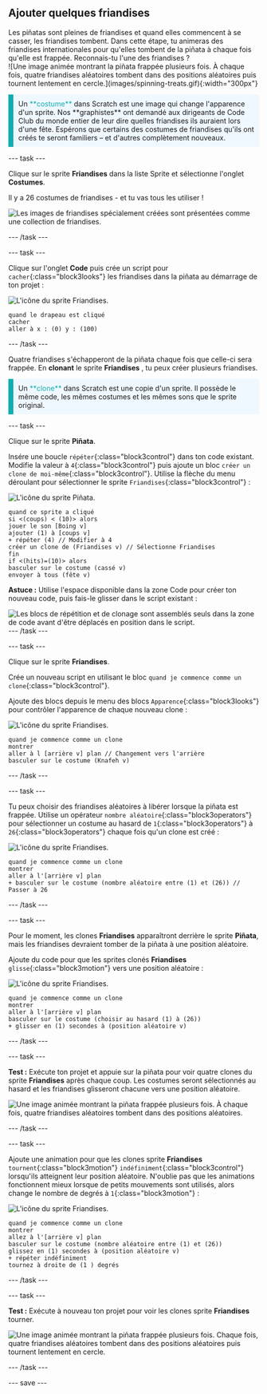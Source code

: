 ## Ajouter quelques friandises

<div style="display: flex; flex-wrap: wrap">
<div style="flex-basis: 200px; flex-grow: 1; margin-right: 15px;">
Les piñatas sont pleines de friandises et quand elles commencent à se casser, les friandises tombent. Dans cette étape, tu animeras des friandises internationales pour qu'elles tombent de la piñata à chaque fois qu'elle est frappée. Reconnais-tu l'une des friandises ?
</div>
<div>
![Une image animée montrant la piñata frappée plusieurs fois. À chaque fois, quatre friandises aléatoires tombent dans des positions aléatoires puis tournent lentement en cercle.](images/spinning-treats.gif){:width="300px"}
</div>
</div>

<p style="border-left: solid; border-width:10px; border-color: #0faeb0; background-color: aliceblue; padding: 10px;">
Un <span style="color: #0faeb0">**costume**</span> dans Scratch est une image qui change l'apparence d'un sprite. Nos **graphistes** ont demandé aux dirigeants de Code Club du monde entier de leur dire quelles friandises ils auraient lors d'une fête. Espérons que certains des costumes de friandises qu'ils ont créés te seront familiers – et d'autres complètement nouveaux.      
</p>

--- task ---

Clique sur le sprite **Friandises** dans la liste Sprite et sélectionne l'onglet **Costumes**.

Il y a 26 costumes de friandises - et tu vas tous les utiliser !

![Les images de friandises spécialement créées sont présentées comme une collection de friandises.](images/treats.png)

--- /task ---

--- task ---

Clique sur l'onglet **Code** puis crée un script pour `cacher`{:class="block3looks"} les friandises dans la piñata au démarrage de ton projet :

![L'icône du sprite Friandises.](images/treats-sprite.png)

```blocks3
quand le drapeau est cliqué
cacher
aller à x : (0) y : (100)
```

--- /task ---

Quatre friandises s'échapperont de la piñata chaque fois que celle-ci sera frappée. En **clonant** le sprite **Friandises** , tu peux créer plusieurs friandises.

<p style="border-left: solid; border-width:10px; border-color: #0faeb0; background-color: aliceblue; padding: 10px;">
Un <span style="color: #0faeb0">**clone**</span> dans Scratch est une copie d'un sprite. Il possède le même code, les mêmes costumes et les mêmes sons que le sprite original.      
</p>

--- task ---

Clique sur le sprite **Piñata**.

Insére une boucle `répéter`{:class="block3control"} dans ton code existant. Modifie la valeur à `4`{:class="block3control"} puis ajoute un bloc `créer un clone de moi-même`{:class="block3control"}. Utilise la flèche du menu déroulant pour sélectionner le sprite `Friandises`{:class="block3control"} :

![L'icône du sprite Piñata.](images/pinata-sprite.png)

```blocks3
quand ce sprite a cliqué
si <(coups) < (10)> alors
jouer le son [Boing v]
ajouter (1) à [coups v] 
+ répéter (4) // Modifier à 4
créer un clone de (Friandises v) // Sélectionne Friandises
fin
if <(hits)=(10)> alors
basculer sur le costume (cassé v)
envoyer à tous (fête v)
```

**Astuce :** Utilise l'espace disponible dans la zone Code pour créer ton nouveau code, puis fais-le glisser dans le script existant :

![Les blocs de répétition et de clonage sont assemblés seuls dans la zone de code avant d'être déplacés en position dans le script.](images/code-area.gif) --- /task ---

--- task ---

Clique sur le sprite **Friandises**.

Crée un nouveau script en utilisant le bloc `quand je commence comme un clone`{:class="block3control"}.

Ajoute des blocs depuis le menu des blocs `Apparence`{:class="block3looks"} pour contrôler l'apparence de chaque nouveau clone :

![L'icône du sprite Friandises.](images/treats-sprite.png)

```blocks3
quand je commence comme un clone
montrer
aller à l [arrière v] plan // Changement vers l'arrière
basculer sur le costume (Knafeh v)
```

--- /task ---

--- task ---

Tu peux choisir des friandises aléatoires à libérer lorsque la piñata est frappée. Utilise un opérateur `nombre aléatoire`{:class="block3operators"} pour sélectionner un costume au hasard de `1`{:class="block3operators"} à `26`{:class="block3operators"} chaque fois qu'un clone est créé :

![L'icône du sprite Friandises.](images/treats-sprite.png)

```blocks3
quand je commence comme un clone
montrer
aller à l'[arrière v] plan 
+ basculer sur le costume (nombre aléatoire entre (1) et (26)) // Passer à 26
```

--- /task ---

--- task ---

Pour le moment, les clones **Friandises** apparaîtront derrière le sprite **Piñata**, mais les friandises devraient tomber de la piñata à une position aléatoire.

Ajoute du code pour que les sprites clonés **Friandises** `glisse`{:class="block3motion"} vers une position aléatoire :

![L'icône du sprite Friandises.](images/treats-sprite.png)

```blocks3
quand je commence comme un clone
montrer
aller à l'[arrière v] plan
basculer sur le costume (choisir au hasard (1) à (26))
+ glisser en (1) secondes à (position aléatoire v) 
```

--- /task ---

--- task ---

**Test :** Exécute ton projet et appuie sur la piñata pour voir quatre clones du sprite **Friandises** après chaque coup. Les costumes seront sélectionnés au hasard et les friandises glisseront chacune vers une position aléatoire.

![Une image animée montrant la piñata frappée plusieurs fois. À chaque fois, quatre friandises aléatoires tombent dans des positions aléatoires.](images/four-treats.gif)

--- /task ---

--- task ---

Ajoute une animation pour que les clones sprite **Friandises** `tournent`{:class="block3motion"} `indéfiniment`{:class="block3control"} lorsqu'ils atteignent leur position aléatoire. N'oublie pas que les animations fonctionnent mieux lorsque de petits mouvements sont utilisés, alors change le nombre de degrés à `1`{:class="block3motion"} :

![L'icône du sprite Friandises.](images/treats-sprite.png)

```blocks3
quand je commence comme un clone
montrer
allez à l'[arrière v] plan
basculer sur le costume (nombre aléatoire entre (1) et (26))
glissez en (1) secondes à (position aléatoire v) 
+ répéter indéfiniment
tournez à droite de (1 ) degrés
```

--- /task ---

--- task ---

**Test :** Exécute à nouveau ton projet pour voir les clones sprite **Friandises** tourner.

![Une image animée montrant la piñata frappée plusieurs fois. Chaque fois, quatre friandises aléatoires tombent dans des positions aléatoires puis tournent lentement en cercle.](images/spinning-treats.gif)

--- /task ---

--- save ---
